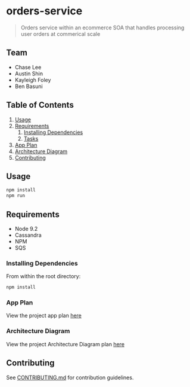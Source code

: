 # orders-service

> Orders service within an ecommerce SOA that handles processing user orders at commerical scale

## Team

* Chase Lee
* Austin Shin
* Kayleigh Foley
* Ben Basuni

## Table of Contents

1. [Usage](#Usage)
1. [Requirements](#requirements)
   1. [Installing Dependencies](#installing-dependencies)
   1. [Tasks](#tasks)
1. [App Plan](#roadmap)
1. [Architecture Diagram](#Architecture-Diagram)
1. [Contributing](#contributing)

## Usage

```sh
npm install
npm run
```

## Requirements

* Node 9.2
* Cassandra
* NPM
* SQS

### Installing Dependencies

From within the root directory:

```sh
npm install
```

### App Plan

View the project app plan [here](https://docs.google.com/document/d/1oRRk7g_4DCMgJMwuvC3tTENw1iWPoHeU-kxoD4Ce78w/edit?usp=sharing)

### Architecture Diagram

View the project Architecture Diagram plan [here](https://www.lucidchart.com/documents/view/bfae8d8d-65d1-4c33-af72-2f5cb090e659)

## Contributing

See [CONTRIBUTING.md](CONTRIBUTING.md) for contribution guidelines.
